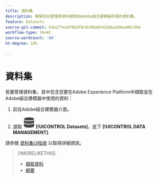 ```yaml
---
title: 資料集
description: 瞭解如何管理將資料擷取到Adobe組合建模器所需的資料集。
feature: Datasets
source-git-commit: b5b277e3476bdf6c0c0da85425bba19bea00c594
workflow-type: tm+mt
source-wordcount: '66'
ht-degree: 18%

---
```



# 資料集

若要管理資料集，其中包含您要在Adobe Experience Platform中擷取並在Adobe組合建模器中使用的資料：

1. 前往Adobe組合建模器介面。

1. 選取 ![資料](../assets/icons/Data.svg) **[!UICONTROL Datasets]**，底下 **[!UICONTROL DATA MANAGEMENT]**.

請參閱 [資料集UI指南](https://experienceleague.adobe.com/docs/experience-platform/catalog/datasets/user-guide.html?lang=zh-Hant) 以取得詳細資訊。

>[!MORELIKETHIS]
>
>* [擷取資料](overview.md)
>* [綱要](schemas.md)
